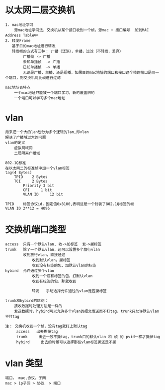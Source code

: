 
# 以太网二层交换机
    1. mac地址学习
        源mac地址学习法，交换机从某个接口收到一个帧，源mac + 接口编号  加到MAC Address Table中
    2. 转发Frame
       基于目的mac地址进行转发
       转发帧的方式有三种： 广播（泛洪），单播，过滤（不转发，丢弃）
            广播帧 -> 广播
            未知单播帧  -> 广播
            已知单播帧  -> 单播
            无论是广播，单播，还是组播，如果目的mac地址的端口和接口这个帧的端口是同一个端口，则交换机对此帧进行过滤

    mac地址表特点
        一个mac地址只能被一个端口学习，新的覆盖旧的
        一个端口可以学习多个mac地址


# vlan
    用来把一个大的lan划分为多个逻辑的lan,即vlan
    解决了广播域过大的问题
    vlan的定义
        虚拟局域网
        二层隔离广播域

    802.1Q标准
    在以太网二的标准帧中加一个vlan标签
    tag(4 Bytes)
        TPID    2 Bytes
        TCI     2 Bytes
            Priority 3 bit
            CFI     1 bit
            VLAN ID     12 bit
    
    TPID    标签协议id，固定值0x8100,表明这是一个封装了802.1Q标签的帧
    VLAN ID 2**12 = 4096  

# 交换机端口类型
    access  只有一个默认vlan, 收->加标签  发->撕标签
    trunk   除了一个默认vlan，还可以设置多个放行vlan
            收到放行vlan，直接通过
                收到默认vlan，撕标签
                收到没有标签的包，加默认vlan的标签
    hybird  允许通过多个vlan
                收到一个没有标签的包，打默认vlan
                收到有标签的包，那就收到

                转发   手动选择允许通过的vlan是否撕标签

    trunk和hybird的区别：
        接收数据时处理方法是一样的
        发送数据时，hybird可以允许多个vlan的报文发送而不打tag，trunk只允许默认vlan不打tag

    注： 交换机收到一个帧，没有tag就打上默认tag 
         access   出去撕掉tag
         trunk     出去一般不撕tag，trunk口的默认vlan 和 帧 的 pvid一样才撕掉tag
         hybird     出去的时候可以选择那些vlan标签撕还是不撕

# vlan 类型
    端口， mac,协议，子网
    mac > ip子网 > 协议  > 端口
